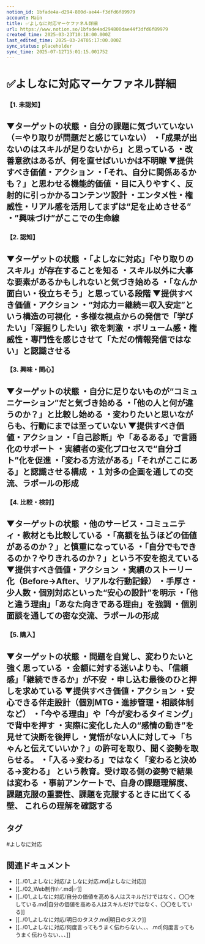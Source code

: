 ```yaml
---
notion_id: 1bfade4a-d294-800d-ae44-f3dfd6f89979
account: Main
title: ✅よしなに対応マーケファネル詳細
url: https://www.notion.so/1bfade4ad294800dae44f3dfd6f89979
created_time: 2025-03-23T10:18:00.000Z
last_edited_time: 2025-03-24T05:17:00.000Z
sync_status: placeholder
sync_time: 2025-07-12T15:01:15.001752
---
```

# ✅よしなに対応マーケファネル詳細

### 【1. 未認知】
**▼ターゲットの状態**
・自分の課題に気づいていない（＝やり取りが問題だと感じていない）
・「成果が出ないのはスキルが足りないから」と思っている
・改善意欲はあるが、何を直せばいいかは不明瞭
**▼提供すべき価値・アクション**
・「それ、自分に関係あるかも？」と思わせる機能的価値
・目に入りやすく、反射的に引っかかるコンテンツ設計
・エンタメ性・権威性・リアル感を活用してまずは“足を止めさせる”
・”興味づけ”がここでの生命線
---
### 【2. 認知】
**▼ターゲットの状態**
・「よしなに対応」「やり取りのスキル」が存在することを知る
・スキル以外に大事な要素があるかもしれないと気づき始める
・「なんか面白い・役立ちそう」と思っている段階
**▼提供すべき価値・アクション**
・“対応力＝継続＝収入安定”という構造の可視化
・多様な視点からの発信で「学びたい」「深掘りしたい」欲を刺激
・ボリューム感・権威性・専門性を感じさせて「ただの情報発信ではない」と認識させる
---
### 【3. 興味・関心】
**▼ターゲットの状態**
・自分に足りないものが“コミュニケーション”だと気づき始める
・「他の人と何が違うのか？」と比較し始める
・変わりたいと思いながらも、行動にまでは至っていない
**▼提供すべき価値・アクション**
・「自己診断」や「あるある」で言語化のサポート
・実績者の変化プロセスで“自分ゴト”化を促進
・「変わる方法がある」「それがここにある」と認識させる構成
・１対多の企画を通しての交流、ラポールの形成
---
### 【4. 比較・検討】
**▼ターゲットの状態**
・他のサービス・コミュニティ・教材とも比較している
・「高額を払うほどの価値があるのか？」と慎重になっている
・「自分でもできるのか？やりきれるのか？」という不安を抱えている
**▼提供すべき価値・アクション**
・実績のストーリー化（Before→After、リアルな行動記録）
・手厚さ・少人数・個別対応といった“安心の設計”を明示
・「他と違う理由」「あなた向きである理由」を強調
・個別面談を通しての密な交流、ラポールの形成
---
### 【5. 購入】
**▼ターゲットの状態**
・問題を自覚し、変わりたいと強く思っている
・金額に対する迷いよりも、「信頼感」「継続できるか」が不安
・申し込む最後のひと押しを求めている
**▼提供すべき価値・アクション**
・安心できる伴走設計（個別MTG・進捗管理・相談体制など）
・「今やる理由」や「今が変わるタイミング」で背中を押す
・実際に変化した人の“感情の動き”を見せて決断を後押し
・覚悟がない人に対して→「ちゃんと伝えていいか？」の許可を取り、聞く姿勢を取らせる。
・「入る→変わる」ではなく「変わると決める→変わる」 という教育。受け取る側の姿勢で結果は変わる
・事前アンケートで、自身の課題理解度、課題克服の重要性、課題を克服するときに出てくる壁、 これらの理解を確認する
---

## タグ

#よしなに対応 

## 関連ドキュメント

- [[../01_よしなに対応/よしなに対応.md|よしなに対応]]
- [[../02_Web制作/✅.md|✅]]
- [[../01_よしなに対応/自分の価値を高める人はスキルだけではなく、〇〇をしている.md|自分の価値を高める人はスキルだけではなく、〇〇をしている]]
- [[../01_よしなに対応/明日のタスク.md|明日のタスク]]
- [[../01_よしなに対応/何度言ってもうまく伝わらない、、、.md|何度言ってもうまく伝わらない、、、]]
